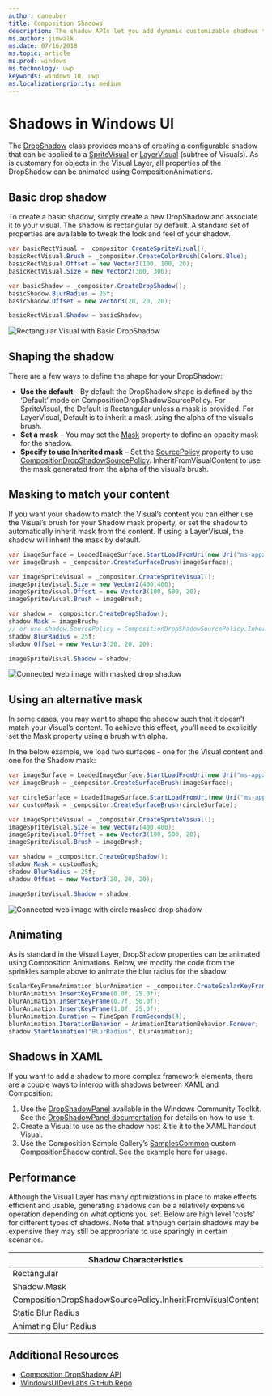 ```yaml
---
author: daneuber
title: Composition Shadows
description: The shadow APIs let you add dynamic customizable shadows to UI content.
ms.author: jimwalk
ms.date: 07/16/2018
ms.topic: article
ms.prod: windows
ms.technology: uwp
keywords: windows 10, uwp
ms.localizationpriority: medium
---
```

# Shadows in Windows UI

The [DropShadow](/uwp/api/Windows.UI.Composition.DropShadow) class provides means of creating a configurable shadow that can be applied to a [SpriteVisual](/uwp/api/windows.ui.composition.spritevisual) or [LayerVisual](/uwp/api/windows.ui.composition.layervisual) (subtree of Visuals). As is customary for objects in the Visual Layer, all properties of the DropShadow can be animated using CompositionAnimations.

## Basic drop shadow

To create a basic shadow, simply create a new DropShadow and associate it to your visual. The shadow is rectangular by default. A standard set of properties are available to tweak the look and feel of your shadow.

```cs
var basicRectVisual = _compositor.CreateSpriteVisual();
basicRectVisual.Brush = _compositor.CreateColorBrush(Colors.Blue);
basicRectVisual.Offset = new Vector3(100, 100, 20);
basicRectVisual.Size = new Vector2(300, 300);

var basicShadow = _compositor.CreateDropShadow();
basicShadow.BlurRadius = 25f;
basicShadow.Offset = new Vector3(20, 20, 20);

basicRectVisual.Shadow = basicShadow;
```

![Rectangular Visual with Basic DropShadow](images/rectangular-dropshadow.png)

## Shaping the shadow

There are a few ways to define the shape for your DropShadow:

- **Use the default** - By default the DropShadow shape is defined by the ‘Default’ mode on CompositionDropShadowSourcePolicy. For SpriteVisual, the Default is Rectangular unless a mask is provided. For LayerVisual, Default is to inherit a mask using the alpha of the visual’s brush.
- **Set a mask** – You may set the [Mask](/uwp/api/windows.ui.composition.dropshadow.mask) property to define an opacity mask for the shadow.
- **Specify to use Inherited mask** – Set the [SourcePolicy](/uwp/api/windows.ui.composition.dropshadow.sourcepolicy) property to use [CompositionDropShadowSourcePolicy](/uwp/api/windows.ui.composition.compositiondropshadowsourcepolicy). InheritFromVisualContent to use the mask generated from the alpha of the visual’s brush.

## Masking to match your content

If you want your shadow to match the Visual’s content you can either use the Visual’s brush for your Shadow mask property, or set the shadow to automatically inherit mask from the content. If using a LayerVisual, the shadow will inherit the mask by default.

```cs
var imageSurface = LoadedImageSurface.StartLoadFromUri(new Uri("ms-appx:///Assets/myImage.png"));
var imageBrush = _compositor.CreateSurfaceBrush(imageSurface);

var imageSpriteVisual = _compositor.CreateSpriteVisual();
imageSpriteVisual.Size = new Vector2(400,400);
imageSpriteVisual.Offset = new Vector3(100, 500, 20);
imageSpriteVisual.Brush = imageBrush;

var shadow = _compositor.CreateDropShadow();
shadow.Mask = imageBrush;
// or use shadow.SourcePolicy = CompositionDropShadowSourcePolicy.InheritFromVisualContent;
shadow.BlurRadius = 25f;
shadow.Offset = new Vector3(20, 20, 20);

imageSpriteVisual.Shadow = shadow;
```

![Connected web image with masked drop shadow](images/ms-brand-web-dropshadow.png)

## Using an alternative mask

In some cases, you may want to shape the shadow such that it doesn’t match your Visual’s content. To achieve this effect, you’ll need to explicitly set the Mask property using a brush with alpha.

In the below example, we load two surfaces - one for the Visual content and one for the Shadow mask:

```cs
var imageSurface = LoadedImageSurface.StartLoadFromUri(new Uri("ms-appx:///Assets/myImage.png"));
var imageBrush = _compositor.CreateSurfaceBrush(imageSurface);

var circleSurface = LoadedImageSurface.StartLoadFromUri(new Uri("ms-appx:///Assets/myCircleImage.png"));
var customMask = _compositor.CreateSurfaceBrush(circleSurface);

var imageSpriteVisual = _compositor.CreateSpriteVisual();
imageSpriteVisual.Size = new Vector2(400,400);
imageSpriteVisual.Offset = new Vector3(100, 500, 20);
imageSpriteVisual.Brush = imageBrush;

var shadow = _compositor.CreateDropShadow();
shadow.Mask = customMask;
shadow.BlurRadius = 25f;
shadow.Offset = new Vector3(20, 20, 20);

imageSpriteVisual.Shadow = shadow;
```

![Connected web image with circle masked drop shadow](images/ms-brand-web-masked-dropshadow.png)

## Animating

As is standard in the Visual Layer, DropShadow properties can be animated using Composition Animations. Below, we modify the code from the sprinkles sample above to animate the blur radius for the shadow.

```cs
ScalarKeyFrameAnimation blurAnimation = _compositor.CreateScalarKeyFrameAnimation();
blurAnimation.InsertKeyFrame(0.0f, 25.0f);
blurAnimation.InsertKeyFrame(0.7f, 50.0f);
blurAnimation.InsertKeyFrame(1.0f, 25.0f);
blurAnimation.Duration = TimeSpan.FromSeconds(4);
blurAnimation.IterationBehavior = AnimationIterationBehavior.Forever;
shadow.StartAnimation("BlurRadius", blurAnimation);
```

## Shadows in XAML

If you want to add a shadow to more complex framework elements, there are a couple ways to interop with shadows between XAML and Composition:

1. Use the [DropShadowPanel](https://github.com/Microsoft/UWPCommunityToolkit/blob/master/Microsoft.Toolkit.Uwp.UI.Controls/DropShadowPanel/DropShadowPanel.Properties.cs) available in the Windows Community Toolkit. See the [DropShadowPanel documentation](https://docs.microsoft.com/windows/uwpcommunitytoolkit/controls/DropShadowPanel) for details on how to use it.
1. Create a Visual to use as the shadow host & tie it to the XAML handout Visual.
1. Use the Composition Sample Gallery’s [SamplesCommon](https://github.com/Microsoft/WindowsUIDevLabs/tree/master/SamplesCommon/SamplesCommon) custom CompositionShadow control. See the example here for usage.

## Performance

Although the Visual Layer has many optimizations in place to make effects efficient and usable, generating shadows can be a relatively expensive operation depending on what options you set. Below are high level 'costs' for different types of shadows. Note that although certain shadows may be expensive they may still be appropriate to use sparingly in certain scenarios.

Shadow Characteristics| Cost
------------- | -------------
Rectangular    | Low
Shadow.Mask      | High
CompositionDropShadowSourcePolicy.InheritFromVisualContent | High
Static Blur Radius | Low
Animating Blur Radius | High

## Additional Resources

- [Composition DropShadow API](/uwp/api/Windows.UI.Composition.DropShadow)
- [WindowsUIDevLabs GitHub Repo](https://github.com/Microsoft/WindowsUIDevLabs)
